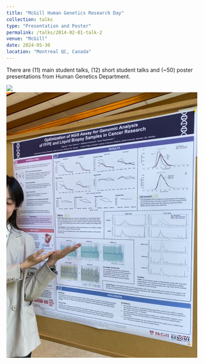 ```yaml
---
title: "McGill Human Genetics Research Day"
collection: talks
type: "Presentation and Poster"
permalink: /talks/2014-02-01-talk-2
venue: "McGill"
date: 2024-05-30
location: "Montreal QC, Canada"
---
```

There are (11) main student talks, (12) short student talks and (~50) poster presentations from Human Genetics Department.  


 <img src="/images/HGEN.jpg" width="600">  
 <img src="/images/HGENP.jpg" width="500">  
